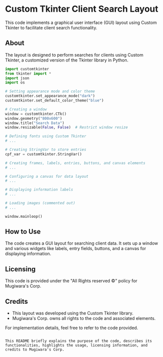 # Custom Tkinter Client Search Layout

This code implements a graphical user interface (GUI) layout using Custom Tkinter to facilitate client search functionality.

## About

The layout is designed to perform searches for clients using Custom Tkinter, a customized version of the Tkinter library in Python.

```python
import customtkinter
from tkinter import *
import json
import os

# Setting appearance mode and color theme
customtkinter.set_appearance_mode("dark")
customtkinter.set_default_color_theme("blue")

# Creating a window
window = customtkinter.CTk()
window.geometry("800x600")
window.title("Search Data")
window.resizable(False, False)  # Restrict window resize

# Defining fonts using Custom Tkinter
# ...

# Creating StringVar to store entries
cpf_var = customtkinter.StringVar()

# Creating frames, labels, entries, buttons, and canvas elements
# ...

# Configuring a canvas for data layout
# ...

# Displaying information labels
# ...

# Loading images (commented out)
# ...

window.mainloop()
```

## How to Use

The code creates a GUI layout for searching client data. It sets up a window and various widgets like labels, entry fields, buttons, and a canvas for displaying information.

## Licensing

This code is provided under the "All Rights reserved ©" policy for Mugiwara's Corp.

## Credits

- This layout was developed using the Custom Tkinter library.
- Mugiwara's Corp. owns all rights to the code and associated elements.

For implementation details, feel free to refer to the code provided.
```

This README briefly explains the purpose of the code, describes its functionalities, highlights the usage, licensing information, and credits to Mugiwara's Corp.
